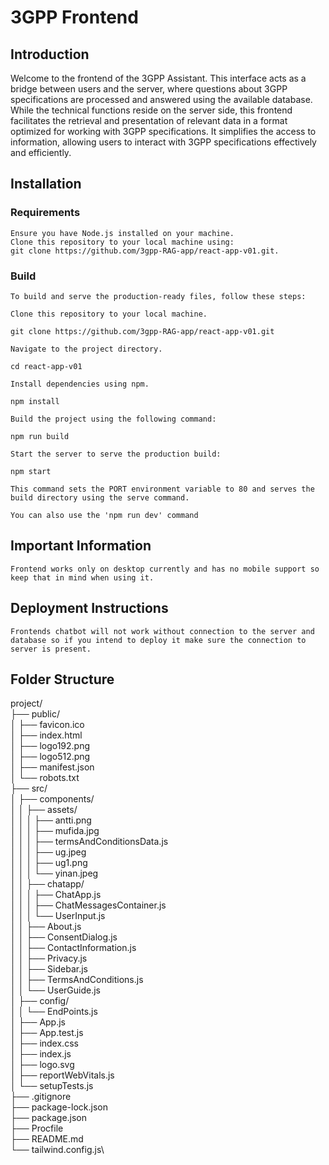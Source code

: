 # 3GPP Frontend

## Introduction

Welcome to the frontend of the 3GPP Assistant. This interface acts as a bridge between users and the server, where questions about 3GPP specifications are processed and answered using the available database. While the technical functions reside on the server side, this frontend facilitates the retrieval and presentation of relevant data in a format optimized for working with 3GPP specifications. It simplifies the access to information, allowing users to interact with 3GPP specifications effectively and efficiently.

## Installation

### Requirements

    Ensure you have Node.js installed on your machine.
    Clone this repository to your local machine using:
    git clone https://github.com/3gpp-RAG-app/react-app-v01.git.

### Build

    To build and serve the production-ready files, follow these steps:

    Clone this repository to your local machine.

    git clone https://github.com/3gpp-RAG-app/react-app-v01.git

    Navigate to the project directory.

    cd react-app-v01

    Install dependencies using npm.

    npm install

    Build the project using the following command:

    npm run build

    Start the server to serve the production build:

    npm start

    This command sets the PORT environment variable to 80 and serves the build directory using the serve command.

    You can also use the 'npm run dev' command

## Important Information

    Frontend works only on desktop currently and has no mobile support so keep that in mind when using it.

## Deployment Instructions

    Frontends chatbot will not work without connection to the server and database so if you intend to deploy it make sure the connection to server is present.

## Folder Structure

project/\
├── public/\
│   ├── favicon.ico\
│   ├── index.html\
│   ├── logo192.png\
│   ├── logo512.png\
│   ├── manifest.json\
│   └── robots.txt\
├── src/\
│   ├── components/\
│   │   ├── assets/\
│   │   │   ├── antti.png\
│   │   │   ├── mufida.jpg\
│   │   │   ├── termsAndConditionsData.js\
│   │   │   ├── ug.jpeg\
│   │   │   ├── ug1.png\
│   │   │   └── yinan.jpeg\
│   │   ├── chatapp/\
│   │   │   ├── ChatApp.js\
│   │   │   ├── ChatMessagesContainer.js\
│   │   │   └── UserInput.js\
│   │   ├── About.js\
│   │   ├── ConsentDialog.js\
│   │   ├── ContactInformation.js\
│   │   ├── Privacy.js\
│   │   ├── Sidebar.js\
│   │   ├── TermsAndConditions.js\
│   │   └── UserGuide.js\
│   ├── config/\
│   │   └── EndPoints.js\
│   ├── App.js\
│   ├── App.test.js\
│   ├── index.css\
│   ├── index.js\
│   ├── logo.svg\
│   ├── reportWebVitals.js\
│   └── setupTests.js\
├── .gitignore\
├── package-lock.json\
├── package.json\
├── Procfile\
├── README.md\
└── tailwind.config.js\

